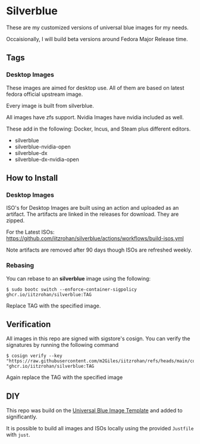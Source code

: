 # Silverblue


These are my customized versions of universal blue images for my needs.

Occaisionally, I will build beta versions around Fedora Major Release time.

## Tags

### Desktop Images

These images are aimed for desktop use. All of them are based on latest fedora official upstream image.

Every image is built from silverblue.

All images have zfs support. Nvidia Images have nvidia included as well.

These add in the following: Docker, Incus, and Steam plus different editors.

- silverblue
- silverblue-nvidia-open
- silverblue-dx
- silverblue-dx-nvidia-open

## How to Install

### Desktop Images

ISO's for Desktop Images are built using an action and uploaded as an artifact. The artifacts are linked in the releases for download. They are zipped.

For the Latest ISOs:
https://github.com/iitzrohan/silverblue/actions/workflows/build-isos.yml

Note artifacts are removed after 90 days though ISOs are refreshed weekly.

### Rebasing

You can rebase to an **silverblue** image using the following:

```console
$ sudo bootc switch --enforce-container-sigpolicy ghcr.io/iitzrohan/silverblue:TAG
```

Replace TAG with the specified image.

## Verification

All images in this repo are signed with sigstore's cosign. You can verify the signatures by running the following command

```console
$ cosign verify --key "https://raw.githubusercontent.com/m2Giles/iitzrohan/refs/heads/main/cosign.pub" "ghcr.io/iitzrohan/silverblue:TAG
```

Again replace the TAG with the specified image

## DIY

This repo was build on the [Universal Blue Image Template](https://github.com/ublue-os/image-template) and added to significantly.

It is possible to build all images and ISOs locally using the provided `Justfile` with `just`.